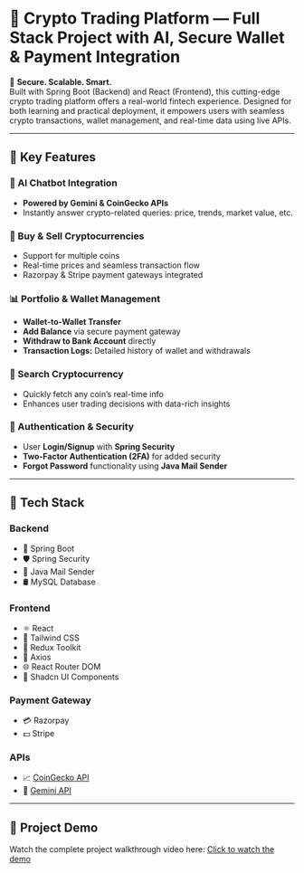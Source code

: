 # 🚀 Crypto Trading Platform — Full Stack Project with AI, Secure Wallet & Payment Integration

🔐 **Secure. Scalable. Smart.**  
Built with Spring Boot (Backend) and React (Frontend), this cutting-edge crypto trading platform offers a real-world fintech experience. Designed for both learning and practical deployment, it empowers users with seamless crypto transactions, wallet management, and real-time data using live APIs.

---

## 📌 Key Features

### 🤖 AI Chatbot Integration  
- **Powered by Gemini & CoinGecko APIs**  
- Instantly answer crypto-related queries: price, trends, market value, etc.

### 💸 Buy & Sell Cryptocurrencies  
- Support for multiple coins  
- Real-time prices and seamless transaction flow  
- Razorpay & Stripe payment gateways integrated

### 📊 Portfolio & Wallet Management  
- **Wallet-to-Wallet Transfer**  
- **Add Balance** via secure payment gateway  
- **Withdraw to Bank Account** directly  
- **Transaction Logs:** Detailed history of wallet and withdrawals

### 🔎 Search Cryptocurrency  
- Quickly fetch any coin’s real-time info  
- Enhances user trading decisions with data-rich insights

### 🔐 Authentication & Security  
- User **Login/Signup** with **Spring Security**  
- **Two-Factor Authentication (2FA)** for added security  
- **Forgot Password** functionality using **Java Mail Sender**

---

## 🧰 Tech Stack

### Backend  
- 🧩 Spring Boot  
- 🛡 Spring Security  
- 📧 Java Mail Sender  
- 🛢 MySQL Database

### Frontend  
- ⚛ React  
- 💨 Tailwind CSS  
- 🔁 Redux Toolkit  
- 🔗 Axios  
- 🌐 React Router DOM  
- 🧱 Shadcn UI Components

### Payment Gateway  
- 💳 Razorpay  
- 💵 Stripe

### APIs  
- 📈 [CoinGecko API](https://www.coingecko.com/en/api)  
- 🤖 [Gemini API](https://docs.gemini.com/)

---

## 🎥 Project Demo  
Watch the complete project walkthrough video here: [Click to watch the demo](https://your-demo-video-link.com)
